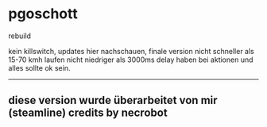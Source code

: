 # pgoschott
rebuild

kein killswitch, 
updates hier nachschauen, 
finale version 
nicht schneller als 15-70 kmh laufen 
nicht niedriger als 3000ms delay haben bei aktionen und alles sollte ok sein.



-------
diese version wurde überarbeitet von mir (steamline)
credits by necrobot
--------

